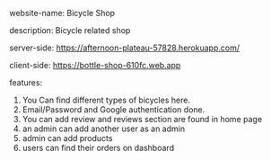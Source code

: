 website-name: Bicycle Shop

description: Bicycle related shop

server-side: https://afternoon-plateau-57828.herokuapp.com/

client-side: https://bottle-shop-610fc.web.app


features:
1. You Can find different types of bicycles here. 
2. Email/Password and Google authentication done. 
3. You can add review and reviews section are found in home page
4. an admin can add another user as an admin
5. admin can add products
6. users can find their orders on dashboard 
